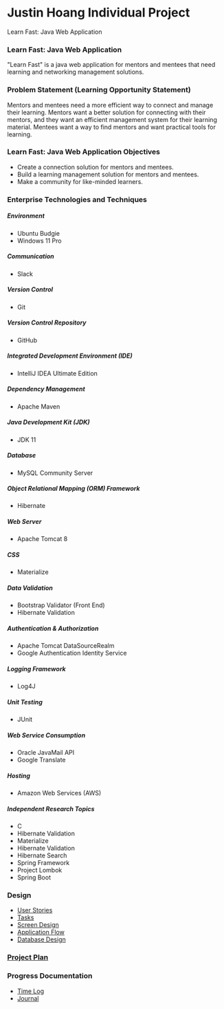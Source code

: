 # Justin Hoang Individual Project
Learn Fast: Java Web Application

### Learn Fast: Java Web Application
"Learn Fast" is a java web application for mentors and mentees that need learning and networking management solutions.

### Problem Statement (Learning Opportunity Statement)
Mentors and mentees need a more efficient way to connect and manage their learning. Mentors want a better solution for connecting with their mentors, and they want an efficient management system for their learning material. Mentees want a way to find mentors and want practical tools for learning.

### Learn Fast: Java Web Application Objectives
* Create a connection solution for mentors and mentees.
* Build a learning management solution for mentors and mentees.
* Make a community for like-minded learners.

### Enterprise Technologies and Techniques

##### Environment
* Ubuntu Budgie
* Windows 11 Pro

##### Communication
* Slack 

##### Version Control
* Git

##### Version Control Repository
* GitHub

##### Integrated Development Environment (IDE)
* IntelliJ IDEA Ultimate Edition

##### Dependency Management
* Apache Maven

##### Java Development Kit (JDK)
* JDK 11

##### Database
* MySQL Community Server

##### Object Relational Mapping (ORM) Framework
* Hibernate

##### Web Server
* Apache Tomcat 8

##### CSS
* Materialize

##### Data Validation
* Bootstrap Validator (Front End)
* Hibernate Validation

##### Authentication & Authorization
* Apache Tomcat DataSourceRealm
* Google Authentication Identity Service

##### Logging Framework
* Log4J

##### Unit Testing
* JUnit

##### Web Service Consumption
* Oracle JavaMail API
* Google Translate

##### Hosting
* Amazon Web Services (AWS)

##### Independent Research Topics
* C
* Hibernate Validation
* Materialize
* Hibernate Validation
* Hibernate Search
* Spring Framework
* Project Lombok
* Spring Boot

### Design

* [User Stories](design-documents/user-stories.md)
* [Tasks](design-documents/tasks.md)
* [Screen Design](design-documents/screen-designs.md)
* [Application Flow](design-documents/application-flow.md)
* [Database Design](design-documents/database-diagram.png)

### [Project Plan](project-plan.md)

### Progress Documentation

* [Time Log](time-log.md)
* [Journal](journal.md)